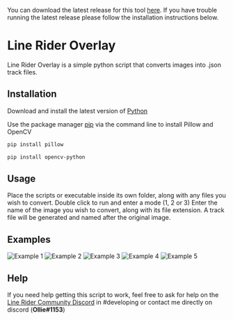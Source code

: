 You can download the latest release for this tool [here](https://github.com/OllieMBM/LROverlay/releases).
If you have trouble running the latest release please follow the installation instructions below.

# Line Rider Overlay

Line Rider Overlay is a simple python script that converts images into .json track files.

## Installation

Download and install the latest version of [Python](https://www.python.org/downloads/)

Use the package manager [pip](https://pip.pypa.io/en/stable/) via the command line to install Pillow and OpenCV

```bash
pip install pillow
```
```bash
pip install opencv-python
```

## Usage

Place the scripts or executable inside its own folder, along with any files you wish to convert.
Double click to run and enter a mode (1, 2 or 3)
Enter the name of the image you wish to convert, along with its file extension.
A track file will be generated and named after the original image.

## Examples

![Example 1](https://i.imgur.com/Ny6WPFj.png)
![Example 2](https://i.imgur.com/3hy9XPs.png)
![Example 3](https://i.imgur.com/iK0fpIz.png)
![Example 4](https://i.imgur.com/YFCBvwr.png)
![Example 5](https://i.imgur.com/lhCAkys.png)

## Help

If you need help getting this script to work, feel free to ask for help on the [Line Rider Community Discord](https://discord.gg/H47JzZK) in #developing or contact me directly on discord (**Ollie#1153**)
